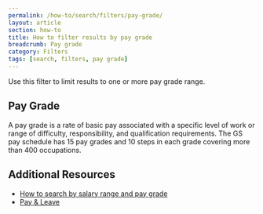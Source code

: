 ```yaml
---
permalink: /how-to/search/filters/pay-grade/
layout: article
section: how-to
title: How to filter results by pay grade
breadcrumb: Pay grade
category: Filters
tags: [search, filters, pay grade]
---
```


Use this filter to limit results to one or more pay grade range.

## Pay Grade

A pay grade is a rate of basic pay associated with a specific level of work or range of difficulty, responsibility, and qualification requirements. The GS pay schedule has 15 pay grades and 10 steps in each grade covering more than 400 occupations.

## Additional Resources

* [How to search by salary range and pay grade](../../advanced/salary/)
* [Pay & Leave](../../../../working-in-government/pay-and-leave/)